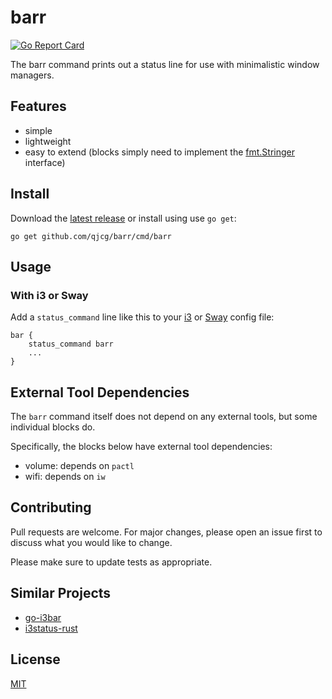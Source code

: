 # barr

[![Go Report Card](https://goreportcard.com/badge/github.com/qjcg/barr)](https://goreportcard.com/report/github.com/qjcg/barr)

The barr command prints out a status line for use with minimalistic window managers.

## Features

- simple
- lightweight
- easy to extend (blocks simply need to implement the [fmt.Stringer](https://golang.org/pkg/fmt/#Stringer) interface)


## Install

Download the [latest release](https://github.com/qjcg/barr/releases/latest) or install using use `go get`:

```
go get github.com/qjcg/barr/cmd/barr
```


## Usage

### With i3 or Sway

Add a `status_command` line like this to your [i3](https://i3wm.org/) or [Sway](https://swaywm.org) config file:

```
bar {
	status_command barr
	...
}
```


## External Tool Dependencies

The `barr` command itself does not depend on any external tools, but some individual blocks do.

Specifically, the blocks below have external tool dependencies:

- volume: depends on `pactl`
- wifi: depends on `iw`


## Contributing

Pull requests are welcome. For major changes, please open an issue first to
discuss what you would like to change.

Please make sure to update tests as appropriate.

## Similar Projects

- [go-i3bar](https://github.com/g0dsCookie/go-i3bar)
- [i3status-rust](https://github.com/greshake/i3status-rust)


## License

[MIT](./LICENSE)
